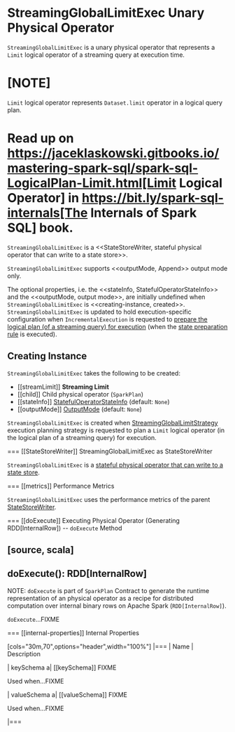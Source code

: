 # StreamingGlobalLimitExec Unary Physical Operator

`StreamingGlobalLimitExec` is a unary physical operator that represents a `Limit` logical operator of a streaming query at execution time.

[NOTE]
====
`Limit` logical operator represents `Dataset.limit` operator in a logical query plan.

Read up on https://jaceklaskowski.gitbooks.io/mastering-spark-sql/spark-sql-LogicalPlan-Limit.html[Limit Logical Operator] in https://bit.ly/spark-sql-internals[The Internals of Spark SQL] book.
====

`StreamingGlobalLimitExec` is a <<StateStoreWriter, stateful physical operator that can write to a state store>>.

`StreamingGlobalLimitExec` supports <<outputMode, Append>> output mode only.

The optional properties, i.e. the <<stateInfo, StatefulOperatorStateInfo>> and the <<outputMode, output mode>>, are initially undefined when `StreamingGlobalLimitExec` is <<creating-instance, created>>. `StreamingGlobalLimitExec` is updated to hold execution-specific configuration when `IncrementalExecution` is requested to [prepare the logical plan (of a streaming query) for execution](../IncrementalExecution.md#preparing-for-execution) (when the [state preparation rule](../IncrementalExecution.md#state) is executed).

## Creating Instance

`StreamingGlobalLimitExec` takes the following to be created:

* [[streamLimit]] **Streaming Limit**
* [[child]] Child physical operator (`SparkPlan`)
* [[stateInfo]] [StatefulOperatorStateInfo](../StatefulOperatorStateInfo.md) (default: `None`)
* [[outputMode]] [OutputMode](../OutputMode.md) (default: `None`)

`StreamingGlobalLimitExec` is created when [StreamingGlobalLimitStrategy](../execution-planning-strategies/StreamingGlobalLimitStrategy.md) execution planning strategy is requested to plan a `Limit` logical operator (in the logical plan of a streaming query) for execution.

=== [[StateStoreWriter]] StreamingGlobalLimitExec as StateStoreWriter

`StreamingGlobalLimitExec` is a [stateful physical operator that can write to a state store](StateStoreWriter.md).

=== [[metrics]] Performance Metrics

`StreamingGlobalLimitExec` uses the performance metrics of the parent [StateStoreWriter](StateStoreWriter.md#metrics).

=== [[doExecute]] Executing Physical Operator (Generating RDD[InternalRow]) -- `doExecute` Method

[source, scala]
----
doExecute(): RDD[InternalRow]
----

NOTE: `doExecute` is part of `SparkPlan` Contract to generate the runtime representation of an physical operator as a recipe for distributed computation over internal binary rows on Apache Spark (`RDD[InternalRow]`).

`doExecute`...FIXME

=== [[internal-properties]] Internal Properties

[cols="30m,70",options="header",width="100%"]
|===
| Name
| Description

| keySchema
a| [[keySchema]] FIXME

Used when...FIXME

| valueSchema
a| [[valueSchema]] FIXME

Used when...FIXME

|===
